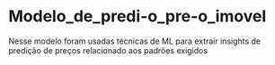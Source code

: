 # Modelo_de_predi-o_pre-o_imovel
Nesse modelo foram usadas técnicas de ML para extrair insights de predição de preços relacionado aos padrões exigidos
